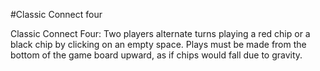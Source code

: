 #Classic Connect four

Classic Connect Four: Two players alternate turns playing a red chip or a black chip by clicking on an empty space.  Plays must be made from the bottom of the game board upward, as if chips would fall due to gravity.
